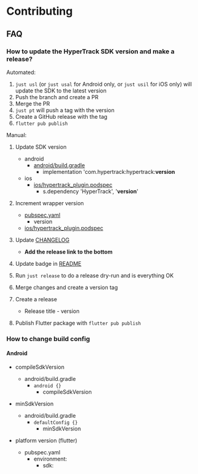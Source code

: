 # Contributing

## FAQ

### How to update the HyperTrack SDK version and make a release?

Automated:

1. `just usl` (or `just usal` for Android only, or `just usil` for iOS only) will update the SDK to the latest version
2. Push the branch and create a PR
3. Merge the PR
4. `just pt` will push a tag with the version
5. Create a GitHub release with the tag
6. `flutter pub publish`

Manual:

1. Update SDK version

    - android
        - [android/build.gradle](android/build.gradle)
            - implementation 'com.hypertrack:hypertrack:**version**
    - ios
        - [ios/hypertrack_plugin.podspec](ios/hypertrack_plugin.podspec)
            - s.dependency 'HyperTrack', '**version**'

2. Increment wrapper version
    - [pubspec.yaml](pubspec.yaml)
        - version
    - [ios/hypertrack_plugin.podspec](ios/hypertrack_plugin.podspec)

3. Update [CHANGELOG](CHANGELOG.md)

    - **Add the release link to the bottom**

4. Update badge in [README](README.md)

5. Run `just release` to do a release dry-run and is everything OK

6. Merge changes and create a version tag

7. Create a release
    - Release title - version

8. Publish Flutter package with `flutter pub publish`

### How to change build config

#### Android

- compileSdkVersion
    - android/build.gradle
        - `android {}`
            - compileSdkVersion

- minSdkVersion
    - android/build.gradle
        - `defaultConfig {}`
            - minSdkVersion

- platform version (flutter)
    - pubspec.yaml
        - environment:
            - sdk: 
